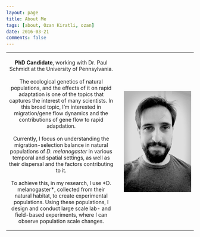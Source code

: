 ```yaml
---
layout: page
title: About Me
tags: [about, Ozan Kiratli, ozan]
date: 2016-03-21
comments: false
---
```


<table><col width="300"><col width="10"><col width="200"> <tr>
<th>
<p><span style="font-weight:normal"> <b>PhD Candidate</b>, working with Dr. Paul Schmidt at the University of Pennsylvania. <br />
<br />
The ecological genetics of natural populations, and the effects of it on rapid adaptation is one of the topics that captures the interest of many scientists. In this broad topic, I’m interested in migration/gene flow dynamics and the contributions of gene flow to rapid adapdation. <br />
<br />
Currently, I focus on understanding the migration-selection balance in natural populations of <i>D. melanogaster</i> in various temporal and spatial settings, as well as their dispersal and the factors contributing to it.<br />
<br />
To achieve this, in my research, I use *D. melanogaster*, collected from their natural habitat, to create experimental populations. Using these populations, I design and conduct large scale lab- and field-based experiments, where I can observe population scale changes.</span></p>
</th>
<th></th>
<th><img src="/assets/img/evolozzy200.jpg" align="right"></th>
</tr></table>


